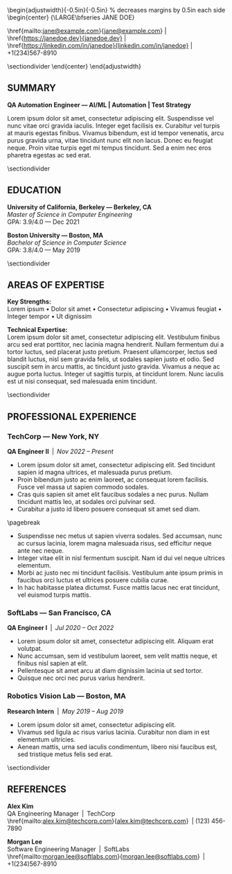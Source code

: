 \begin{adjustwidth}{-0.5in}{-0.5in} % decreases margins by 0.5in each side
\begin{center}
{\LARGE\bfseries JANE DOE}

\href{mailto:jane@example.com}{jane@example.com} | \href{https://janedoe.dev}{janedoe.dev} | \href{https://linkedin.com/in/janedoe}{linkedin.com/in/janedoe} | +1(234)567-8910

\sectiondivider
\end{center}
\end{adjustwidth}

## SUMMARY
**QA Automation Engineer — AI/ML | Automation | Test Strategy**

Lorem ipsum dolor sit amet, consectetur adipiscing elit. Suspendisse vel nunc vitae orci gravida iaculis. Integer eget facilisis ex. Curabitur vel turpis at mauris egestas finibus. Vivamus bibendum, est id tempor venenatis, arcu purus gravida urna, vitae tincidunt nunc elit non lacus. Donec eu feugiat neque. Proin vitae turpis eget mi tempus tincidunt. Sed a enim nec eros pharetra egestas ac sed erat.

\sectiondivider

## EDUCATION

**University of California, Berkeley — Berkeley, CA**  
*Master of Science in Computer Engineering*  
GPA: 3.9/4.0 — Dec 2021

**Boston University — Boston, MA**  
*Bachelor of Science in Computer Science*  
GPA: 3.8/4.0 — May 2019

\sectiondivider

## AREAS OF EXPERTISE

**Key Strengths:**  
Lorem ipsum • Dolor sit amet • Consectetur adipiscing • Vivamus feugiat • Integer tempor • Ut dignissim  

**Technical Expertise:**  
Lorem ipsum dolor sit amet, consectetur adipiscing elit. Vestibulum finibus arcu sed erat porttitor, nec lacinia magna hendrerit. Nullam fermentum dui a tortor luctus, sed placerat justo pretium. Praesent ullamcorper, lectus sed blandit luctus, nisl sem gravida felis, ut sodales sapien justo et odio. Sed suscipit sem in arcu mattis, ac tincidunt justo gravida. Vivamus a neque ac augue porta luctus. Integer ut sagittis turpis, at tincidunt lorem. Nunc iaculis est ut nisi consequat, sed malesuada enim tincidunt.

\sectiondivider

## PROFESSIONAL EXPERIENCE

### TechCorp — New York, NY  
**QA Engineer II** | *Nov 2022 – Present*

- Lorem ipsum dolor sit amet, consectetur adipiscing elit. Sed tincidunt sapien id magna ultrices, et malesuada purus pretium.  
- Proin bibendum justo ac enim laoreet, ac consequat lorem facilisis. Fusce vel massa ut sapien commodo sodales.  
- Cras quis sapien sit amet elit faucibus sodales a nec purus. Nullam tincidunt mattis leo, at sodales orci pulvinar sed.  
- Curabitur a justo id libero posuere consequat sit amet sed diam.  

\pagebreak

- Suspendisse nec metus ut sapien viverra sodales. Sed accumsan, nunc ac cursus lacinia, lorem magna malesuada risus, sed efficitur neque ante nec neque.  
- Integer vitae elit in nisl fermentum suscipit. Nam id dui vel neque ultrices elementum.  
- Morbi ac justo nec mi tincidunt facilisis. Vestibulum ante ipsum primis in faucibus orci luctus et ultrices posuere cubilia curae.  
- In hac habitasse platea dictumst. Fusce mattis lacus nec erat tincidunt, vel euismod turpis mattis.  

### SoftLabs — San Francisco, CA  
**QA Engineer I** | *Jul 2020 – Oct 2022*

- Lorem ipsum dolor sit amet, consectetur adipiscing elit. Aliquam erat volutpat.  
- Nunc accumsan, sem id vestibulum laoreet, sem velit mattis neque, et finibus nisl sapien at elit.  
- Pellentesque sit amet arcu at diam dignissim lacinia ut sed tortor.  
- Quisque nec orci nec purus varius hendrerit.  

### Robotics Vision Lab — Boston, MA  
**Research Intern** | *May 2019 – Aug 2019*

- Lorem ipsum dolor sit amet, consectetur adipiscing elit.  
- Vivamus sed ligula ac risus varius lacinia. Curabitur non diam in est elementum ultricies.  
- Aenean mattis, urna sed iaculis condimentum, libero nisi faucibus est, sed tristique metus felis sed erat.  

\sectiondivider

## REFERENCES

**Alex Kim**  
QA Engineering Manager | TechCorp  
\href{mailto:alex.kim@techcorp.com}{alex.kim@techcorp.com} | (123) 456-7890  

**Morgan Lee**  
Software Engineering Manager | SoftLabs  
\href{mailto:morgan.lee@softlabs.com}{morgan.lee@softlabs.com} | +1(234)567-8910
